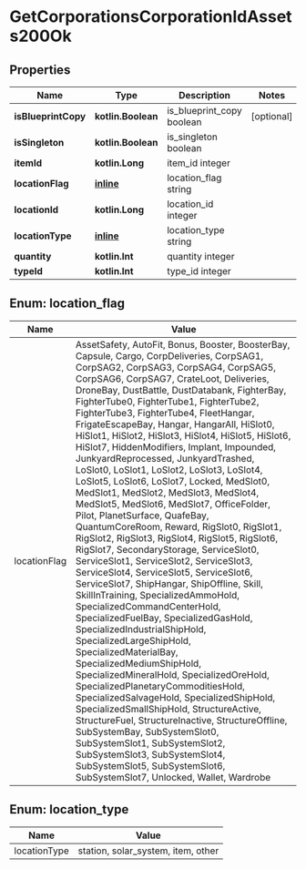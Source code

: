 
# GetCorporationsCorporationIdAssets200Ok

## Properties
Name | Type | Description | Notes
------------ | ------------- | ------------- | -------------
**isBlueprintCopy** | **kotlin.Boolean** | is_blueprint_copy boolean |  [optional]
**isSingleton** | **kotlin.Boolean** | is_singleton boolean | 
**itemId** | **kotlin.Long** | item_id integer | 
**locationFlag** | [**inline**](#LocationFlagEnum) | location_flag string | 
**locationId** | **kotlin.Long** | location_id integer | 
**locationType** | [**inline**](#LocationTypeEnum) | location_type string | 
**quantity** | **kotlin.Int** | quantity integer | 
**typeId** | **kotlin.Int** | type_id integer | 


<a name="LocationFlagEnum"></a>
## Enum: location_flag
Name | Value
---- | -----
locationFlag | AssetSafety, AutoFit, Bonus, Booster, BoosterBay, Capsule, Cargo, CorpDeliveries, CorpSAG1, CorpSAG2, CorpSAG3, CorpSAG4, CorpSAG5, CorpSAG6, CorpSAG7, CrateLoot, Deliveries, DroneBay, DustBattle, DustDatabank, FighterBay, FighterTube0, FighterTube1, FighterTube2, FighterTube3, FighterTube4, FleetHangar, FrigateEscapeBay, Hangar, HangarAll, HiSlot0, HiSlot1, HiSlot2, HiSlot3, HiSlot4, HiSlot5, HiSlot6, HiSlot7, HiddenModifiers, Implant, Impounded, JunkyardReprocessed, JunkyardTrashed, LoSlot0, LoSlot1, LoSlot2, LoSlot3, LoSlot4, LoSlot5, LoSlot6, LoSlot7, Locked, MedSlot0, MedSlot1, MedSlot2, MedSlot3, MedSlot4, MedSlot5, MedSlot6, MedSlot7, OfficeFolder, Pilot, PlanetSurface, QuafeBay, QuantumCoreRoom, Reward, RigSlot0, RigSlot1, RigSlot2, RigSlot3, RigSlot4, RigSlot5, RigSlot6, RigSlot7, SecondaryStorage, ServiceSlot0, ServiceSlot1, ServiceSlot2, ServiceSlot3, ServiceSlot4, ServiceSlot5, ServiceSlot6, ServiceSlot7, ShipHangar, ShipOffline, Skill, SkillInTraining, SpecializedAmmoHold, SpecializedCommandCenterHold, SpecializedFuelBay, SpecializedGasHold, SpecializedIndustrialShipHold, SpecializedLargeShipHold, SpecializedMaterialBay, SpecializedMediumShipHold, SpecializedMineralHold, SpecializedOreHold, SpecializedPlanetaryCommoditiesHold, SpecializedSalvageHold, SpecializedShipHold, SpecializedSmallShipHold, StructureActive, StructureFuel, StructureInactive, StructureOffline, SubSystemBay, SubSystemSlot0, SubSystemSlot1, SubSystemSlot2, SubSystemSlot3, SubSystemSlot4, SubSystemSlot5, SubSystemSlot6, SubSystemSlot7, Unlocked, Wallet, Wardrobe


<a name="LocationTypeEnum"></a>
## Enum: location_type
Name | Value
---- | -----
locationType | station, solar_system, item, other



